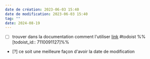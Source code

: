 ```yaml
---
date de création: 2023-06-03 15:40
date de modification: 2023-06-03 15:40
tag: ""
date: 2024-08-19
---
```

- [ ] trouver dans la documentation comment l'utiliser [link](https://todoist.com/showTask?id=7110091127) #todoist %%[todoist_id:: 7110091127]%%
- [?] ce soit une meilleure façon d'avoir la date de modification 